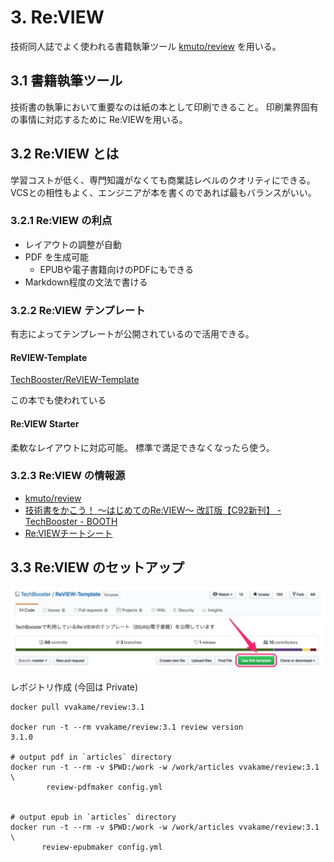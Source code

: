 # 3. Re:VIEW

技術同人誌でよく使われる書籍執筆ツール [kmuto/review](https://github.com/kmuto/review) を用いる。

## 3.1 書籍執筆ツール

技術書の執筆において重要なのは紙の本として印刷できること。
印刷業界固有の事情に対応するために Re:VIEWを用いる。

## 3.2 Re:VIEW とは

学習コストが低く、専門知識がなくても商業誌レベルのクオリティにできる。
VCSとの相性もよく、エンジニアが本を書くのであれば最もバランスがいい。

### 3.2.1 Re:VIEW の利点

- レイアウトの調整が自動
- PDF を生成可能
   - EPUBや電子書籍向けのPDFにもできる
 - Markdown程度の文法で書ける


### 3.2.2 Re:VIEW テンプレート

有志によってテンプレートが公開されているので活用できる。

#### ReVIEW-Template

[TechBooster/ReVIEW-Template](https://github.com/TechBooster/ReVIEW-Template)

この本でも使われている

#### Re:VIEW Starter

柔軟なレイアウトに対応可能。
標準で満足できなくなったら使う。

### 3.2.3 Re:VIEW の情報源

- [kmuto/review](https://github.com/kmuto/review/blob/master/doc/format.ja.md)
- [技術書をかこう！ ～はじめてのRe:VIEW～ 改訂版【C92新刊】 - TechBooster - BOOTH](https://techbooster.booth.pm/items/586727)
- [Re:VIEWチートシート](https://gist.github.com/erukiti/c4e3189dda179a0f0b73299fb5787838)

## 3.3 Re:VIEW のセットアップ

![](image/2019-11-16-19-54-31.png)

レポジトリ作成 (今回は Private)

```
docker pull vvakame/review:3.1

docker run -t --rm vvakame/review:3.1 review version
3.1.0

# output pdf in `articles` directory
docker run -t --rm -v $PWD:/work -w /work/articles vvakame/review:3.1 \
        review-pdfmaker config.yml


# output epub in `articles` directory
docker run -t --rm -v $PWD:/work -w /work/articles vvakame/review:3.1 \
       review-epubmaker config.yml

```
